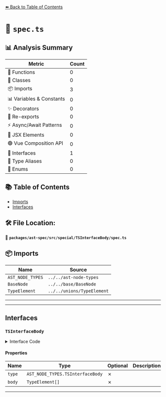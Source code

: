 [⬅️ Back to Table of Contents](../../../../../index.md)

# 📄 `spec.ts`

## 📊 Analysis Summary

| Metric | Count |
|--------|-------|
| 🔧 Functions | 0 |
| 🧱 Classes | 0 |
| 📦 Imports | 3 |
| 📊 Variables & Constants | 0 |
| ✨ Decorators | 0 |
| 🔄 Re-exports | 0 |
| ⚡ Async/Await Patterns | 0 |
| 💠 JSX Elements | 0 |
| 🟢 Vue Composition API | 0 |
| 📐 Interfaces | 1 |
| 📑 Type Aliases | 0 |
| 🎯 Enums | 0 |

## 📚 Table of Contents

- [Imports](#imports)
- [Interfaces](#interfaces)

## 🛠️ File Location:
📂 **`packages/ast-spec/src/special/TSInterfaceBody/spec.ts`**

## 📦 Imports

| Name | Source |
|------|--------|
| `AST_NODE_TYPES` | `../../ast-node-types` |
| `BaseNode` | `../../base/BaseNode` |
| `TypeElement` | `../../unions/TypeElement` |


---


---

## Interfaces

### `TSInterfaceBody`

<details><summary>Interface Code</summary>

```ts
export interface TSInterfaceBody extends BaseNode {
  type: AST_NODE_TYPES.TSInterfaceBody;
  body: TypeElement[];
}
```
</details>

#### Properties

| Name | Type | Optional | Description |
|------|------|----------|-------------|
| `type` | `AST_NODE_TYPES.TSInterfaceBody` | ✗ |  |
| `body` | `TypeElement[]` | ✗ |  |


---